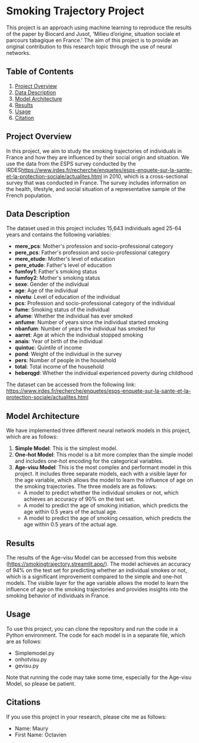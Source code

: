 # Smoking Trajectory Project

This project is an approach using machine learning to reproduce the results of the paper by Biocard and Jusot, 'Milieu d’origine, situation sociale et parcours tabagique en France.' The aim of this project is to provide an original contribution to this research topic through the use of neural networks.

## Table of Contents

1. [Project Overview](#project-overview)
2. [Data Description](#data-description)
3. [Model Architecture](#model-architecture)
4. [Results](#results)
5. [Usage](#usage)
6. [Citation](#citation)

## Project Overview

In this project, we aim to study the smoking trajectories of individuals in France and how they are influenced by their social origin and situation. We use the data from the ESPS survey conducted by the IRDES<https://www.irdes.fr/recherche/enquetes/esps-enquete-sur-la-sante-et-la-protection-sociale/actualites.html> in 2010, which is a cross-sectional survey that was conducted in France. The survey includes information on the health, lifestyle, and social situation of a representative sample of the French population.

## Data Description

The dataset used in this project includes 15,643 individuals aged 25-64 years and contains the following variables:

- **mere\_pcs**: Mother's profession and socio-professional category
- **pere\_pcs**: Father's profession and socio-professional category
- **mere\_etude**: Mother's level of education
- **pere\_etude**: Father's level of education
- **fumfoy1**: Father's smoking status
- **fumfoy2**: Mother's smoking status
- **sexe**: Gender of the individual
- **age**: Age of the individual
- **nivetu**: Level of education of the individual
- **pcs**: Profession and socio-professional category of the individual
- **fume**: Smoking status of the individual
- **afume**: Whether the individual has ever smoked
- **anfume**: Number of years since the individual started smoking
- **nbanfum**: Number of years the individual has smoked for
- **aarret**: Age at which the individual stopped smoking
- **anais**: Year of birth of the individual
- **quintuc**: Quintile of income
- **pond**: Weight of the individual in the survey
- **pers**: Number of people in the household
- **total**: Total income of the household
- **heberqgd**: Whether the individual experienced poverty during childhood

The dataset can be accessed from the following link: <https://www.irdes.fr/recherche/enquetes/esps-enquete-sur-la-sante-et-la-protection-sociale/actualites.html>

## Model Architecture

We have implemented three different neural network models in this project, which are as follows:

1. **Simple Model**: This is the simplest model.
2. **One-hot Model**: This model is a bit more complex than the simple model and includes one-hot encoding for the categorical variables. 
3. **Age-visu Model**: This is the most complex and performant model in this project. It includes three separate models, each with a visible layer for the age variable, which allows the model to learn the influence of age on the smoking trajectories. The three models are as follows:
	* A model to predict whether the individual smokes or not, which achieves an accuracy of 90% on the test set.
	* A model to predict the age of smoking initiation, which predicts the age within 0.5 years of the actual age.
	* A model to predict the age of smoking cessation, which predicts the age within 0.5 years of the actual age.

## Results

The results of the Age-visu Model can be accessed from this website (https://smokingtrajectory.streamlit.app/). The model achieves an accuracy of 94% on the test set for predicting whether an individual smokes or not, which is a significant improvement compared to the simple and one-hot models. The visible layer for the age variable allows the model to learn the influence of age on the smoking trajectories and provides insights into the smoking behavior of individuals in France.

## Usage

To use this project, you can clone the repository and run the code in a Python environment. The code for each model is in a separate file, which are as follows:

- Simplemodel.py
- onhotvisu.py
- gevisu.py

Note that running the code may take some time, especially for the Age-visu Model, so please be patient.

## Citations 

If you use this project in your research, please cite me as follows:

- Name: Maury
- First Name: Octavien

